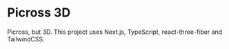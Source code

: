 # Picross 3D

Picross, but 3D.
This project uses Next.js, TypeScript, react-three-fiber and TailwindCSS.
